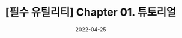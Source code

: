 ---
title: "[필수 유틸리티] Chapter 01. 튜토리얼"
excerpt: "유닉스, 리눅스 프로그래밍 유틸리티 북러닝 요약입니다."

categories:
  - 'utility'
tags:
  - bookstudy
  - linux
  - utility

toc: true
toc_sticky: true
sidebar:
  nav: docs
date: 2022-04-25
last_modified_at: 2022-04-25
---